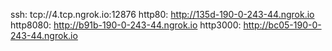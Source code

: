 ssh: tcp://4.tcp.ngrok.io:12876 
http80: http://135d-190-0-243-44.ngrok.io 
http8080: http://b91b-190-0-243-44.ngrok.io 
http3000: http://bc05-190-0-243-44.ngrok.io 
